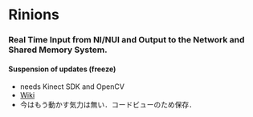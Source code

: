 # Rinions

### Real Time Input from NI/NUI and Output to the Network and Shared Memory System.
#### Suspension of updates (freeze)
- needs Kinect SDK and OpenCV
- [Wiki](https://polaris.star-dust.jp/pukiwiki/?Rinions)
- 今はもう動かす気力は無い．コードビューのため保存．


